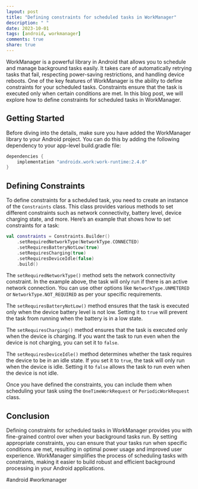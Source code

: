 ```yaml
---
layout: post
title: "Defining constraints for scheduled tasks in WorkManager"
description: " "
date: 2023-10-01
tags: [android, workmanager]
comments: true
share: true
---
```


WorkManager is a powerful library in Android that allows you to schedule and manage background tasks easily. It takes care of automatically retrying tasks that fail, respecting power-saving restrictions, and handling device reboots. One of the key features of WorkManager is the ability to define constraints for your scheduled tasks. Constraints ensure that the task is executed only when certain conditions are met. In this blog post, we will explore how to define constraints for scheduled tasks in WorkManager.

## Getting Started

Before diving into the details, make sure you have added the WorkManager library to your Android project. You can do this by adding the following dependency to your app-level build.gradle file:

```groovy
dependencies {
    implementation "androidx.work:work-runtime:2.4.0"
}
```
## Defining Constraints

To define constraints for a scheduled task, you need to create an instance of the `Constraints` class. This class provides various methods to set different constraints such as network connectivity, battery level, device charging state, and more. Here’s an example that shows how to set constraints for a task:

```kotlin
val constraints = Constraints.Builder()
    .setRequiredNetworkType(NetworkType.CONNECTED)
    .setRequiresBatteryNotLow(true)
    .setRequiresCharging(true)
    .setRequiresDeviceIdle(false)
    .build()
```
The `setRequiredNetworkType()` method sets the network connectivity constraint. In the example above, the task will only run if there is an active network connection. You can use other options like `NetworkType.UNMETERED` or `NetworkType.NOT_REQUIRED` as per your specific requirements.

The `setRequiresBatteryNotLow()` method ensures that the task is executed only when the device battery level is not low. Setting it to `true` will prevent the task from running when the battery is in a low state.

The `setRequiresCharging()` method ensures that the task is executed only when the device is charging. If you want the task to run even when the device is not charging, you can set it to `false`.

The `setRequiresDeviceIdle()` method determines whether the task requires the device to be in an idle state. If you set it to `true`, the task will only run when the device is idle. Setting it to `false` allows the task to run even when the device is not idle.

Once you have defined the constraints, you can include them when scheduling your task using the `OneTimeWorkRequest` or `PeriodicWorkRequest` class.

## Conclusion

Defining constraints for scheduled tasks in WorkManager provides you with fine-grained control over when your background tasks run. By setting appropriate constraints, you can ensure that your tasks run when specific conditions are met, resulting in optimal power usage and improved user experience. WorkManager simplifies the process of scheduling tasks with constraints, making it easier to build robust and efficient background processing in your Android applications.

#android #workmanager